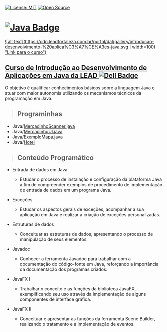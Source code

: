 [![License: MIT](https://img.shields.io/badge/License-MIT-yellow.svg)](https://opensource.org/licenses/MIT)
[![Open Source](https://badges.frapsoft.com/os/v1/open-source.svg?v=103)](https://opensource.org/)

# **[![Java Badge](https://img.shields.io/badge/Java-ED8B00?style=flat-square&logo=java&logoColor=white&link=https://www.java.com/)](https://www.java.com/)**

[![alt text](https://cdn.leadfortaleza.com.br/portal/dal/gallery/introducao-desenvolvimento-%20aplica%C3%A7%CE%A3es-java.svg | width=100) "Link para o curso")](http://leadfortaleza.com.br/dal/?cp_cursos=/introducao-ao-desenvolvimento-de-apicacoes-em-java/)

## [**Curso de Introdução ao Desenvolvimento de Aplicações em Java da LEAD ![Dell Badge](https://img.shields.io/badge/Dell-007DB8?style=flat-square&logo=Dell&logoColor=white)**](http://leadfortaleza.com.br/dal/?cp_cursos=/introducao-ao-desenvolvimento-de-apicacoes-em-java/)

O objetivo é qualificar conhecimentos básicos sobre a linguagem Java e atuar com maior autonomia utilizando os mecanismos técnicos da programação em Java.

> ## Programinhas

* Java/[MercadinhoScanner.java](https://github.com/JonatasFontele/introducao-ao-desenvolvimento-de-aplicacoes-em-java-lead-dell/blob/main/Java/MercadinhoScanner.java)
* Java/[MercadinhoUI.java](https://github.com/JonatasFontele/introducao-ao-desenvolvimento-de-aplicacoes-em-java-lead-dell/blob/main/Java/MercadinhoUI.java)
* Java/[ExemploMapa.java](https://github.com/JonatasFontele/introducao-ao-desenvolvimento-de-aplicacoes-em-java-lead-dell/blob/main/Java/ExemploMapa.java)
* Java/[Hotel](https://github.com/JonatasFontele/introducao-ao-desenvolvimento-de-aplicacoes-em-java-lead-dell/tree/main/Java/Hotel)

> ## Conteúdo Programático

* Entrada de dados em Java
  * Estudar o processo de instalação e configuração da plataforma Java a fim de compreender exemplos de procedimento de implementação de entrada de dados em um programa Java.

* Exceções
  * Estudar os aspectos gerais de exceções, acompanhar a sua aplicação em Java e realizar a criação de exceções personalizadas.

* Estruturas de dados
  * Conceituar as estruturas de dados, apresentando o processo de manipulação de seus elementos.

* Javadoc
  * Conhecer a ferramenta Javadoc para trabalhar com a documentação do código-fonte em Java, reforçando a importância da documentação dos programas criados.

* JavaFX I
  * Trabalhar o conceito e as funções da biblioteca JavaFX, exemplificando seu uso através da implementação de alguns componentes de interface gráfica.

* JavaFX II
  * Conceituar e apresentar as funções da ferramenta Scene Builder, realizando o tratamento e a implementação de eventos.
